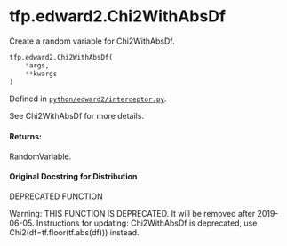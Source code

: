 <div itemscope itemtype="http://developers.google.com/ReferenceObject">
<meta itemprop="name" content="tfp.edward2.Chi2WithAbsDf" />
<meta itemprop="path" content="Stable" />
</div>

# tfp.edward2.Chi2WithAbsDf

Create a random variable for Chi2WithAbsDf.

``` python
tfp.edward2.Chi2WithAbsDf(
    *args,
    **kwargs
)
```



Defined in [`python/edward2/interceptor.py`](https://github.com/tensorflow/probability/tree/master/tensorflow_probability/python/edward2/interceptor.py).

<!-- Placeholder for "Used in" -->

See Chi2WithAbsDf for more details.

#### Returns:

  RandomVariable.

#### Original Docstring for Distribution

DEPRECATED FUNCTION

Warning: THIS FUNCTION IS DEPRECATED. It will be removed after 2019-06-05.
Instructions for updating:
Chi2WithAbsDf is deprecated, use Chi2(df=tf.floor(tf.abs(df))) instead.